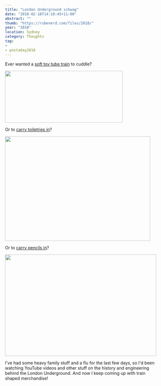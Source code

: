 ```yaml
---
title: "London Underground schwag"
date: "2018-02-18T14:18:45+11:00"
abstract: ""
thumb: "https://rubenerd.com/files/2018/"
year: "2018"
location: Sydney
category: Thoughts
tag:
- 
- postaday2018
---
```

Ever wanted a [soft toy tube train] to cuddle?

<p><img src="https://rubenerd.com/files/2018/tube-soft-toy@1x.jpg" alt="" style="width:389px; height:171px" srcset="https://rubenerd.com/files/2018/tube-soft-toy@1x.jpg 1x, https://rubenerd.com/files/2018/tube-soft-toy@2x.jpg 2x" /></p>

Or to [carry toiletries in]?

<p><img src="https://rubenerd.com/files/2018/tube-bag-out@1x.jpg" alt="" style="width:480px; height:345px" srcset="https://rubenerd.com/files/2018/tube-bag-out@1x.jpg 1x, https://rubenerd.com/files/2018/tube-bag-out@2x.jpg 2x" /></p>

Or to [carry pencils in]?

<p><img src="https://rubenerd.com/files/2018/tube-pencil-case@1x.jpg" alt="" style="width:500px; height:335px" srcset="https://rubenerd.com/files/2018/tube-pencil-case@1x.jpg 1x, https://rubenerd.com/files/2018/tube-pencil-case@2x.jpg 2x" /></p>

I've had some heavy family stuff and a flu for the last few days, so I'd been watching YouTube videos and other stuff on the history and engineering behind the London Underground. And now I keep coming up with train shaped merchandise!

[soft toy tube train]: https://www.notonthehighstreet.com/highresolutiondesign/product/london-underground-tube-train-3d-toy-cushion "London Underground 3D Tube Train Plush Toy Cushion"
[carry toiletries in]: http://www.themonsterfactory.com/product/london-underground-wash-bag/ "The Monster Factory: London Underground Wash Bag"
[carry pencils in]: https://www.notonthehighstreet.com/highresolutiondesign/product/london-underground-tube-train-pencil-case "London Underground 3d Tube Train Pencil Case"

